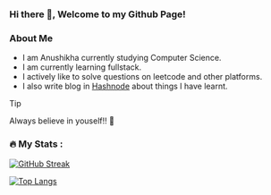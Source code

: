 ### Hi there 👋, Welcome to my Github Page!

### About Me
- I am Anushikha currently studying Computer Science.
- I am currently learning fullstack.
- I actively like to solve questions on leetcode and other platforms.
- I also write blog in [Hashnode](https://hashnode.com/@Anushikha03) about things I have learnt.

>[!TIP]
>Always believe in youself!! :dart:



### :fire: My Stats :
[![GitHub Streak](https://github-readme-streak-stats.herokuapp.com?user=anushi12&theme=dark)](https://git.io/streak-stats)

[![Top Langs](https://github-readme-stats.vercel.app/api/top-langs/?username=anushi12&layout=compact&theme=vision-friendly-dark)](https://github.com/anuraghazra/github-readme-stats)

<!--
**anushi12/anushi12** is a ✨ _special_ ✨ repository because its `README.md` (this file) appears on your GitHub profile.

Here are some ideas to get you started:

- 🔭 I’m currently working on ...
- 🌱 I’m currently learning ...
- 👯 I’m looking to collaborate on ...
- 🤔 I’m looking for help with ...
- 💬 Ask me about ...
- 📫 How to reach me: ...
- 😄 Pronouns: ...
- ⚡ Fun fact: ...
-->
